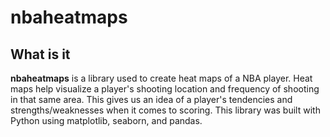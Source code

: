 # nbaheatmaps

## What is it

**nbaheatmaps** is a library used to create heat maps of a NBA player. Heat maps help visualize a player's shooting location and frequency of shooting in that same area. This gives us an idea of a player's tendencies and strengths/weaknesses when it comes to scoring. This library was built with Python using matplotlib, seaborn, and pandas.
